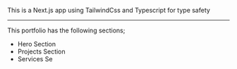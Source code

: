 This is a Next.js app using TailwindCss and Typescript for type safety

---
This portfolio has the following sections;

- Hero Section
- Projects Section
- Services Se

